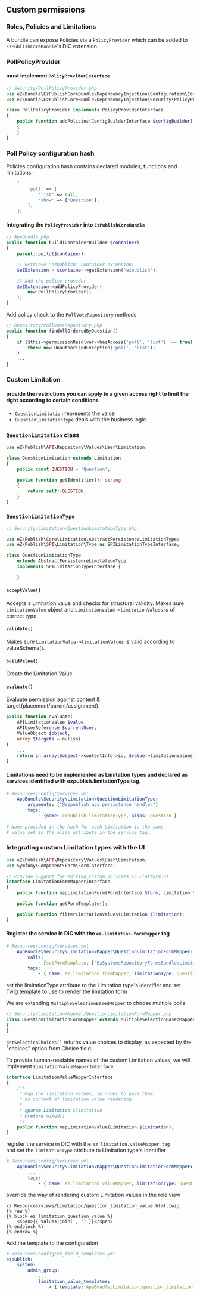 ## Custom permissions
### Roles, Policies and Limitations


A bundle can expose Policies via a `PolicyProvider` which can be added to `EzPublishCoreBundle`'s DIC extension.


### PollPolicyProvider
#### must implement `PolicyProviderInterface`
```php
// Security/PollPolicyProvider.php
use eZ\Bundle\EzPublishCoreBundle\DependencyInjection\Configuration\ConfigBuilderInterface;
use eZ\Bundle\EzPublishCoreBundle\DependencyInjection\Security\PolicyProvider\PolicyProviderInterface;

class PollPolicyProvider implements PolicyProviderInterface
{
    public function addPolicies(ConfigBuilderInterface $configBuilder)
    {
    }
}
```


### Poll Policy configuration hash
Policies configuration hash contains declared modules, functions and limitations
```php
    [
        'poll' => [
            'list' => null,
            'show' => ['Question'],
        ],
    ];
```


#### Integrating the `PolicyProvider` into `EzPublishCoreBundle`
```php
// AppBundle.php
public function build(ContainerBuilder $container)
{
    parent::build($container);

    // Retrieve "ezpublish" container extension.
    $eZExtension = $container->getExtension('ezpublish');

    // Add the policy provider.
    $eZExtension->addPolicyProvider(
        new PollPolicyProvider()
    );
}
```


Add policy check to the `PollVoteRepository` methods

```php
// Repository/PollVoteRepository.php
public function findAllOrderedByQuestion()
{
    if ($this->permissionResolver->hasAccess('poll', 'list') !== true) {
        throw new UnauthorizedException('poll', 'list');
    }
    ...
}
```


### Custom Limitation
#### provide the restrictions you can apply to a given access right to limit the right according to certain conditions
- `QuestionLimitation` represents the value
- `QuestionLimitationType` deals with the business logic


### `QuestionLimitation` class

```php
use eZ\Publish\API\Repository\Values\User\Limitation;

class QuestionLimitation extends Limitation
{
    public const QUESTION = 'Question';

    public function getIdentifier(): string
    {
        return self::QUESTION;
    }
}
```


### `QuestionLimitationType` 
```php
// Security/Limitation/QuestionLimitationType.php

use eZ\Publish\Core\Limitation\AbstractPersistenceLimitationType;
use eZ\Publish\SPI\Limitation\Type as SPILimitationTypeInterface;

class QuestionLimitationType 
    extends AbstractPersistenceLimitationType 
    implements SPILimitationTypeInterface {
    
    }
```


#### `acceptValue()` 
Accepts a Limitation value and checks for structural validity. Makes sure 
`LimitationValue` object and `LimitationValue->limitationValues` is of correct type.


#### `validate()` 
Makes sure `LimitationValue->limitationValues` is valid according to valueSchema().


#### `buildValue()` 
Create the Limitation Value.


#### `evaluate()`
Evaluate permission against content & target(placement/parent/assignment).

```php
public function evaluate(
    APILimitationValue $value, 
    APIUserReference $currentUser,
    ValueObject $object, 
    array $targets = nullss)
{
    ...
    return in_array($object->contentInfo->id, $value->limitationValues);
}
```


#### Limitations need to be implemented as Limitation types and declared as services identified with ezpublish.limitationType tag. 

```yml
# Resources/config/services.yml
    AppBundle\Security\Limitation\QuestionLimitationType:
        arguments: ["@ezpublish.api.persistence_handler"]
        tags:
            - {name: ezpublish.limitationType, alias: Question }
            
# Name provided in the hash for each Limitation is the same 
# value set in the alias attribute in the service tag.

```


### Integrating custom Limitation types with the UI

```php
use eZ\Publish\API\Repository\Values\User\Limitation;
use Symfony\Component\Form\FormInterface;

// Provide support for editing custom policies in Platform UI
interface LimitationFormMapperInterface
{
    public function mapLimitationForm(FormInterface $form, Limitation $data);

    public function getFormTemplate();

    public function filterLimitationValues(Limitation $limitation);
}
```


#### Register the service in DIC with the `ez.limitation.formMapper` tag 

```yml
# Resources/config/services.yml
    AppBundle\Security\Limitation\Mapper\QuestionLimitationFormMapper:
        calls:
            - [setFormTemplate, ["EzSystemsRepositoryFormsBundle:Limitation:base_limitation_values.html.twig"]]
        tags:
            - { name: ez.limitation.formMapper, limitationType: Question }
```
set the limitationType attribute to the Limitation type's identifier and set Twig template to use to render the limitation form


We are extending `MultipleSelectionBasedMapper` to choose multiple polls
```php
// Security/Limitation/Mapper/QuestionLimitationFormMapper.php
class QuestionLimitationFormMapper extends MultipleSelectionBasedMapper implements LimitationValueMapperInterface
{
}
```


`getSelectionChoices()` returns value choices to display, as expected by the "choices" option from Choice field.


To provide human-readable names of the custom Limitation values, we will implement `LimitationValueMapperInterface`
```php
interface LimitationValueMapperInterface
{
    /**
     * Map the limitation values, in order to pass them 
     * as context of limitation value rendering.
     *
     * @param Limitation $limitation
     * @return mixed[]
     */
    public function mapLimitationValue(Limitation $limitation);
}
```


register the service in DIC with the `ez.limitation.valueMapper tag`  
and set the `limitationType` attribute to Limitation type's identifier
```yml
# Resources/config/services.yml
    AppBundle\Security\Limitation\Mapper\QuestionLimitationFormMapper:
        ...
        tags:
            - { name: ez.limitation.valueMapper, limitationType: Question }
```


override the way of rendering custom Limitation values in the role view
```twig
// Resources/views/Limitation/question_limitation_value.html.twig
{% raw %}
{% block ez_limitation_question_value %}
    <span>{{ values|join(', ') }}</span>
{% endblock %}
{% endraw %}

```


Add the template to the configuration
```yml
# Resources/config/ez_field_templates.yml
ezpublish:
    system:
        admin_group:
            ...
            limitation_value_templates:
                - { template: AppBundle:Limitation:question_limitation_value.html.twig, priority: 0 }
```